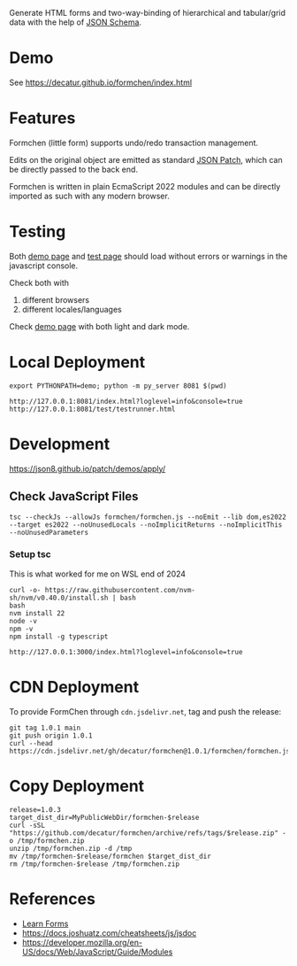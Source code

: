Generate HTML forms and two-way-binding of hierarchical and tabular/grid data with the help of [JSON Schema](https://json-schema.org).

# Demo

See https://decatur.github.io/formchen/index.html

# Features 

Formchen (little form) supports undo/redo transaction management.

Edits on the original object are emitted as standard [JSON Patch](https://tools.ietf.org/html/rfc6902),
which can be directly passed to the back end.

Formchen is written in plain EcmaScript 2022 modules and can be directly imported as such with any modern browser.

# Testing

Both [demo page](https://decatur.github.io/formchen/index.html) and [test page](https://decatur.github.io/formchen/test/testrunner.html) should load without errors or warnings in the javascript console.

Check both with
1. different browsers
2. different locales/languages

Check [demo page](https://decatur.github.io/formchen/index.html) with both light and dark mode.

# Local Deployment

```
export PYTHONPATH=demo; python -m py_server 8081 $(pwd)
```

```
http://127.0.0.1:8081/index.html?loglevel=info&console=true
http://127.0.0.1:8081/test/testrunner.html
```

# Development

https://json8.github.io/patch/demos/apply/

## Check JavaScript Files

```
tsc --checkJs --allowJs formchen/formchen.js --noEmit --lib dom,es2022 --target es2022 --noUnusedLocals --noImplicitReturns --noImplicitThis --noUnusedParameters
```

### Setup tsc

This is what worked for me on WSL end of 2024
```
curl -o- https://raw.githubusercontent.com/nvm-sh/nvm/v0.40.0/install.sh | bash
bash
nvm install 22
node -v
npm -v
npm install -g typescript
```

```
http://127.0.0.1:3000/index.html?loglevel=info&console=true
```

# CDN Deployment

To provide FormChen through `cdn.jsdelivr.net`, tag and push the release:

```
git tag 1.0.1 main
git push origin 1.0.1
curl --head https://cdn.jsdelivr.net/gh/decatur/formchen@1.0.1/formchen/formchen.js
```

# Copy Deployment

```
release=1.0.3
target_dist_dir=MyPublicWebDir/formchen-$release
curl -sSL "https://github.com/decatur/formchen/archive/refs/tags/$release.zip" -o /tmp/formchen.zip
unzip /tmp/formchen.zip -d /tmp
mv /tmp/formchen-$release/formchen $target_dist_dir
rm /tmp/formchen-$release /tmp/formchen.zip
```

# References

* [Learn Forms](https://web.dev/learn/forms)
* https://docs.joshuatz.com/cheatsheets/js/jsdoc
* https://developer.mozilla.org/en-US/docs/Web/JavaScript/Guide/Modules






